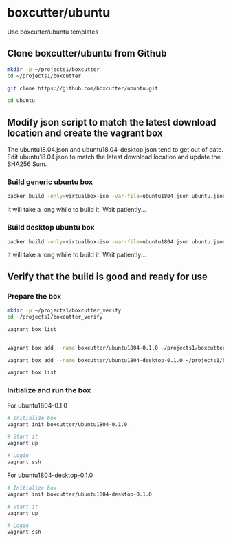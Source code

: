 # boxcutter/ubuntu

Use boxcutter/ubuntu templates 

## Clone boxcutter/ubuntu from Github

```sh
mkdir -p ~/projects1/boxcutter
cd ~/projects1/boxcutter

git clone https://github.com/boxcutter/ubuntu.git

cd ubuntu
```

## Modify json script to match the latest download location and create the vagrant box

The ubuntu18.04.json and ubuntu18.04-desktop.json tend to get out of date.
Edit ubuntu18.04.json to match the latest download location and update the SHA256 Sum.

### Build generic ubuntu box

```sh
packer build -only=virtualbox-iso -var-file=ubuntu1804.json ubuntu.json
```

It will take a long while to build it. Wait patiently...

### Build desktop ubuntu box

```sh
packer build -only=virtualbox-iso -var-file=ubuntu1804.json ubuntu.json
```

It will take a long while to build it. Wait patiently...

## Verify that the build is good and ready for use

### Prepare the box

```sh
mkdir -p ~/projects1/boxcutter_verify
cd ~/projects1/boxcutter_verify

vagrant box list


vagrant box add --name boxcutter/ubuntu1804-0.1.0 ~/projects1/boxcutter/ubuntu/box/virtualbox/ubuntu1804-0.1.0.box

vagrant box add --name boxcutter/ubuntu1804-desktop-0.1.0 ~/projects1/boxcutter/ubuntu/box/virtualbox/ubuntu1804-desktop-0.1.0.box

vagrant box list
```

### Initialize and run the box

For ubuntu1804-0.1.0

```sh
# Initialize box
vagrant init boxcutter/ubuntu1804-0.1.0

# Start it
vagrant up

# Login
vagrant ssh
```

For ubuntu1804-desktop-0.1.0

```sh
# Initialize box
vagrant init boxcutter/ubuntu1804-desktop-0.1.0

# Start it
vagrant up

# Login
vagrant ssh
```
